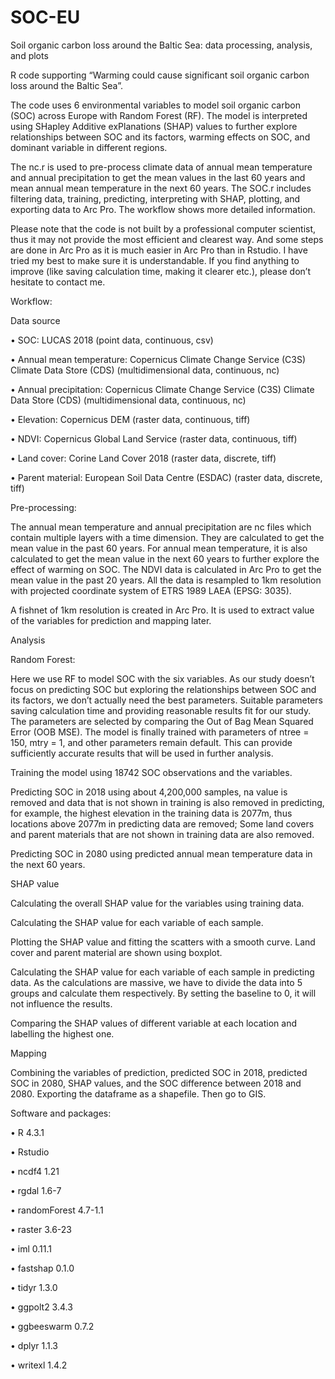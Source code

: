# SOC-EU
Soil organic carbon loss around the Baltic Sea: data processing, analysis, and plots

R code supporting “Warming could cause significant soil organic carbon loss around the Baltic Sea”.

The code uses 6 environmental variables to model soil organic carbon (SOC) across Europe with Random Forest (RF). The model is interpreted using SHapley Additive exPlanations (SHAP) values to further explore relationships between SOC and its factors, warming effects on SOC, and dominant variable in different regions.

The nc.r is used to pre-process climate data of annual mean temperature and annual precipitation to get the mean values in the last 60 years and mean annual mean temperature in the next 60 years. The SOC.r includes filtering data, training, predicting, interpreting with SHAP, plotting, and exporting data to Arc Pro. The workflow shows more detailed information.

Please note that the code is not built by a professional computer scientist, thus it may not provide the most efficient and clearest way. And some steps are done in Arc Pro as it is much easier in Arc Pro than in Rstudio. I have tried my best to make sure it is understandable. If you find anything to improve (like saving calculation time, making it clearer etc.), please don’t hesitate to contact me.

Workflow:

Data source

•	SOC: LUCAS 2018 (point data, continuous, csv)

•	Annual mean temperature: Copernicus Climate Change Service (C3S) Climate Data Store (CDS) (multidimensional data, continuous, nc)

•	Annual precipitation: Copernicus Climate Change Service (C3S) Climate Data Store (CDS) (multidimensional data, continuous, nc)

•	Elevation: Copernicus DEM (raster data, continuous, tiff)

•	NDVI: Copernicus Global Land Service (raster data, continuous, tiff) 

•	Land cover: Corine Land Cover 2018 (raster data, discrete, tiff)

•	Parent material: European Soil Data Centre (ESDAC) (raster data, discrete, tiff)

Pre-processing:

The annual mean temperature and annual precipitation are nc files which contain multiple layers with a time dimension. They are calculated to get the mean value in the past 60 years. For annual mean temperature, it is also calculated to get the mean value in the next 60 years to further explore the effect of warming on SOC. The NDVI data is calculated in Arc Pro to get the mean value in the past 20 years. All the data is resampled to 1km resolution with projected coordinate system of ETRS 1989 LAEA (EPSG: 3035).

A fishnet of 1km resolution is created in Arc Pro. It is used to extract value of the variables for prediction and mapping later.

Analysis

Random Forest: 

Here we use RF to model SOC with the six variables. As our study doesn’t focus on predicting SOC but exploring the relationships between SOC and its factors, we don’t actually need the best parameters. Suitable parameters saving calculation time and providing reasonable results fit for our study. The parameters are selected by comparing the Out of Bag Mean Squared Error (OOB MSE). The model is finally trained with parameters of ntree = 150, mtry = 1, and other parameters remain default. This can provide sufficiently accurate results that will be used in further analysis.

Training the model using 18742 SOC observations and the variables.

Predicting SOC in 2018 using about 4,200,000 samples, na value is removed and data that is not shown in training is also removed in predicting, for example, the highest elevation in the training data is 2077m, thus locations above 2077m in predicting data are removed; Some land covers and parent materials that are not shown in training data are also removed.

Predicting SOC in 2080 using predicted annual mean temperature data in the next 60 years.

SHAP value

Calculating the overall SHAP value for the variables using training data.

Calculating the SHAP value for each variable of each sample.

Plotting the SHAP value and fitting the scatters with a smooth curve. Land cover and parent material are shown using boxplot.

Calculating the SHAP value for each variable of each sample in predicting data. As the calculations are massive, we have to divide the data into 5 groups and calculate them respectively. By setting the baseline to 0, it will not influence the results.

Comparing the SHAP values of different variable at each location and labelling the highest one.

Mapping

Combining the variables of prediction, predicted SOC in 2018, predicted SOC in 2080, SHAP values, and the SOC difference between 2018 and 2080. Exporting the dataframe as a shapefile. Then go to GIS.

Software and packages:

•	R 4.3.1

•	Rstudio

•	ncdf4 1.21

•	rgdal 1.6-7

•	randomForest 4.7-1.1

•	raster 3.6-23

•	iml 0.11.1

•	fastshap 0.1.0

•	tidyr 1.3.0

•	ggpolt2 3.4.3

•	ggbeeswarm 0.7.2

•	dplyr 1.1.3

•	writexl 1.4.2









